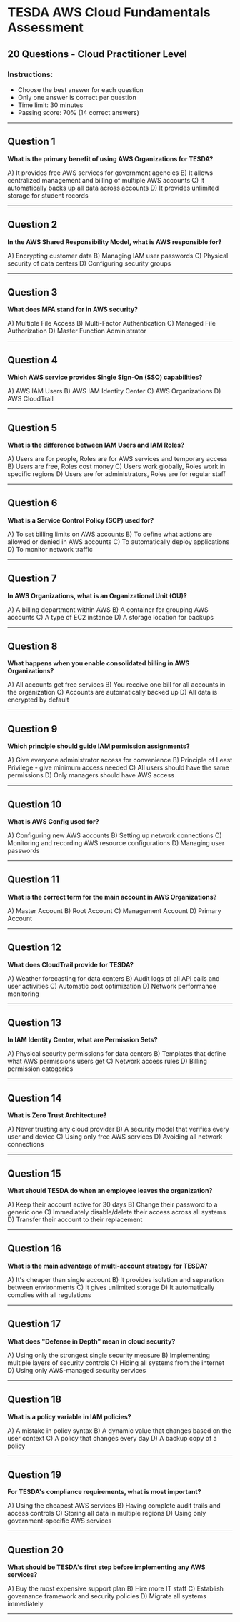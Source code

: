 # TESDA AWS Cloud Fundamentals Assessment
## 20 Questions - Cloud Practitioner Level

### Instructions:
- Choose the best answer for each question
- Only one answer is correct per question
- Time limit: 30 minutes
- Passing score: 70% (14 correct answers)

---

## Question 1
**What is the primary benefit of using AWS Organizations for TESDA?**

A) It provides free AWS services for government agencies
B) It allows centralized management and billing of multiple AWS accounts
C) It automatically backs up all data across accounts
D) It provides unlimited storage for student records

---

## Question 2
**In the AWS Shared Responsibility Model, what is AWS responsible for?**

A) Encrypting customer data
B) Managing IAM user passwords
C) Physical security of data centers
D) Configuring security groups

---

## Question 3
**What does MFA stand for in AWS security?**

A) Multiple File Access
B) Multi-Factor Authentication
C) Managed File Authorization
D) Master Function Administrator

---

## Question 4
**Which AWS service provides Single Sign-On (SSO) capabilities?**

A) AWS IAM Users
B) AWS IAM Identity Center
C) AWS Organizations
D) AWS CloudTrail

---

## Question 5
**What is the difference between IAM Users and IAM Roles?**

A) Users are for people, Roles are for AWS services and temporary access
B) Users are free, Roles cost money
C) Users work globally, Roles work in specific regions
D) Users are for administrators, Roles are for regular staff

---

## Question 6
**What is a Service Control Policy (SCP) used for?**

A) To set billing limits on AWS accounts
B) To define what actions are allowed or denied in AWS accounts
C) To automatically deploy applications
D) To monitor network traffic

---

## Question 7
**In AWS Organizations, what is an Organizational Unit (OU)?**

A) A billing department within AWS
B) A container for grouping AWS accounts
C) A type of EC2 instance
D) A storage location for backups

---

## Question 8
**What happens when you enable consolidated billing in AWS Organizations?**

A) All accounts get free services
B) You receive one bill for all accounts in the organization
C) Accounts are automatically backed up
D) All data is encrypted by default

---

## Question 9
**Which principle should guide IAM permission assignments?**

A) Give everyone administrator access for convenience
B) Principle of Least Privilege - give minimum access needed
C) All users should have the same permissions
D) Only managers should have AWS access

---

## Question 10
**What is AWS Config used for?**

A) Configuring new AWS accounts
B) Setting up network connections
C) Monitoring and recording AWS resource configurations
D) Managing user passwords

---

## Question 11
**What is the correct term for the main account in AWS Organizations?**

A) Master Account
B) Root Account
C) Management Account
D) Primary Account

---

## Question 12
**What does CloudTrail provide for TESDA?**

A) Weather forecasting for data centers
B) Audit logs of all API calls and user activities
C) Automatic cost optimization
D) Network performance monitoring

---

## Question 13
**In IAM Identity Center, what are Permission Sets?**

A) Physical security permissions for data centers
B) Templates that define what AWS permissions users get
C) Network access rules
D) Billing permission categories

---

## Question 14
**What is Zero Trust Architecture?**

A) Never trusting any cloud provider
B) A security model that verifies every user and device
C) Using only free AWS services
D) Avoiding all network connections

---

## Question 15
**What should TESDA do when an employee leaves the organization?**

A) Keep their account active for 30 days
B) Change their password to a generic one
C) Immediately disable/delete their access across all systems
D) Transfer their account to their replacement

---

## Question 16
**What is the main advantage of multi-account strategy for TESDA?**

A) It's cheaper than single account
B) It provides isolation and separation between environments
C) It gives unlimited storage
D) It automatically complies with all regulations

---

## Question 17
**What does "Defense in Depth" mean in cloud security?**

A) Using only the strongest single security measure
B) Implementing multiple layers of security controls
C) Hiding all systems from the internet
D) Using only AWS-managed security services

---

## Question 18
**What is a policy variable in IAM policies?**

A) A mistake in policy syntax
B) A dynamic value that changes based on the user context
C) A policy that changes every day
D) A backup copy of a policy

---

## Question 19
**For TESDA's compliance requirements, what is most important?**

A) Using the cheapest AWS services
B) Having complete audit trails and access controls
C) Storing all data in multiple regions
D) Using only government-specific AWS services

---

## Question 20
**What should be TESDA's first step before implementing any AWS services?**

A) Buy the most expensive support plan
B) Hire more IT staff
C) Establish governance framework and security policies
D) Migrate all systems immediately

---
